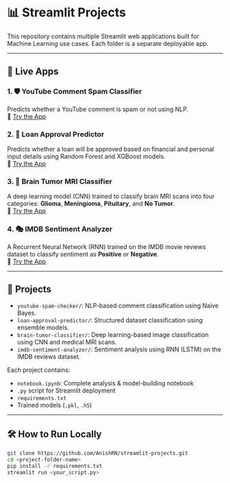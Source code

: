 # 📊 Streamlit Projects

This repository contains multiple Streamlit web applications built for Machine Learning use cases. Each folder is a separate deployable app.

---

## 🚀 Live Apps

### 1. 🛡️ YouTube Comment Spam Classifier  
Predicts whether a YouTube comment is spam or not using NLP.  
🔗 [Try the App](https://app-projects-codswfznsoai3mlknvqvsa.streamlit.app/)

### 2. 🏦 Loan Approval Predictor  
Predicts whether a loan will be approved based on financial and personal input details using Random Forest and XGBoost models.  
🔗 [Try the App](https://app-projects-bpgjh4riyznxdtbmjen3tc.streamlit.app/)

### 3. 🧠 Brain Tumor MRI Classifier  
A deep learning model (CNN) trained to classify brain MRI scans into four categories: **Glioma**, **Meningioma**, **Pituitary**, and **No Tumor**.  
🔗 [Try the App](https://app-projects-vbc93rqtnisk9z8whihewb.streamlit.app/)  


### 4. 🎭 IMDB Sentiment Analyzer  
A Recurrent Neural Network (RNN) trained on the IMDB movie reviews dataset to classify sentiment as **Positive** or **Negative**.  
🔗 [Try the App](https://app-projects-zr8dr9ccrjqfdtfqm45w9k.streamlit.app/)  


---

## 📁 Projects

- `youtube-spam-checker/`: NLP-based comment classification using Naive Bayes.
- `loan-approval-predictor/`: Structured dataset classification using ensemble models.
- `brain-tumor-classifier/`: Deep learning-based image classification using CNN and medical MRI scans.
- `imdb-sentiment-analyzer/`: Sentiment analysis using RNN (LSTM) on the IMDB reviews dataset.

Each project contains:
- `notebook.ipynb`: Complete analysis & model-building notebook
- `.py` script for Streamlit deployment
- `requirements.txt`
- Trained models (`.pkl`, `.h5`)

---

## 🛠 How to Run Locally

```bash
git clone https://github.com/AnishRN/streamlit-projects.git
cd <project-folder-name>
pip install -r requirements.txt
streamlit run <your_script.py>
